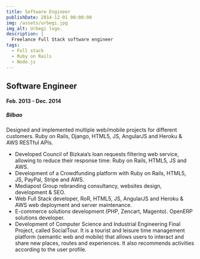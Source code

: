 ```yaml
---
title: Software Engineer
publishDate: 2014-12-01 00:00:00
img: /assets/urbegi.jpg
img_alt: Urbegi logo.
description: |
  Freelance Full Stack software engineer
tags:
  - Full stack
  - Ruby on Rails
  - Node.js
---
```


## Software Engineer

#### Feb. 2013 - Dec. 2014

##### Bilbao

Designed and implemented multiple web/mobile projects for different customers. Ruby on Rails, Django, HTML5, JS, AngularJS and Heroku & AWS RESTful APIs.

- Developed Council of Bizkaia’s loan requests filtering web service, allowing to reduce their response time: Ruby on Rails, HTML5, JS and AWS.
- Development of a Crowdfunding platform with Ruby on Rails, HTML5, JS, PayPal, Stripe and AWS.
- Mediapost Group rebranding consultancy, websites design, development & SEO.
- Web Full Stack developer, RoR, HTML5, JS, AngularJS and Heroku & AWS web deployment and server maintenance.
- E-commerce solutions development (PHP, Zencart, Magento). OpenERP solutions developer.
- Development of Computer Science and Industrial Engineering Final Project, called SocialTour. It is a tourist and leisure time management platform (semantic web and mobile) that allows users to interact and share new places, routes and experiences. It also recommends activities according to the user profile.
